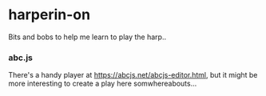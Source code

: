 # harperin-on
Bits and bobs to help me learn to play the harp..


### abc.js

There's a handy player at https://abcjs.net/abcjs-editor.html, but it might be more interesting to create a play here somwhereabouts...
